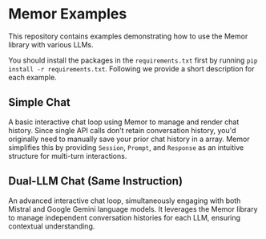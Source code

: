 # Memor Examples
This repository contains examples demonstrating how to use the Memor library with various LLMs.

You should install the packages in the `requirements.txt` first by running `pip install -r requirements.txt`.
Following we provide a short description for each example.

## Simple Chat
A basic interactive chat loop using Memor to manage and render chat history.
Since single API calls don’t retain conversation history, you'd originally need to manually save your prior chat history in a array.
Memor simplifies this by providing `Session`, `Prompt`, and `Response` as an intuitive structure for multi-turn interactions.

## Dual-LLM Chat (Same Instruction)
An advanced interactive chat loop, simultaneously engaging with both Mistral and Google Gemini language models.
It leverages the Memor library to manage independent conversation histories for each LLM, ensuring contextual understanding.
